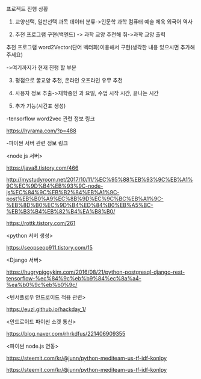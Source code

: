 프로젝트 진행 상황



1.	교양선택, 일반선택 과목 데이터 분류->인문학 과학 컴퓨터 예술 체육 외국어 역사


2.	추천 프로그램 구현(백엔드) -> 과학 교양 추천해 줘->과학 교양 출력


추천 프로그램 word2Vector(단어 벡터화)이용해서 구현(생각한 내용 있으시면 추가해주세요)


->여기까지가 현재 진행 할 부분


3.	평점으로 꿀교양 추천, 온라인 오프라인 유무 추천


4.	사용자 정보 추출->재학중인 과 요일, 수업 시작 시간, 끝나는 시간


5.	추가 기능(시간표 생성)





-tensorflow word2vec 관련 정보 링크


https://hyrama.com/?p=488




-파이썬 서버 관련 정보 링크



<node js 서버>
  
https://java8.tistory.com/466



http://mystudyroom.net/2017/10/11/%EC%95%88%EB%93%9C%EB%A1%9C%EC%9D%B4%EB%93%9C-node-js%EC%84%9C%EB%B2%84%EB%A1%9C-post%EB%B0%A9%EC%8B%9D%EC%9C%BC%EB%A1%9C-%EB%8D%B0%EC%9D%B4%ED%84%B0%EB%A5%BC-%EB%B3%B4%EB%82%B4%EA%B8%B0/
  



https://rottk.tistory.com/261




<python 서버 생성>

https://seopseop911.tistory.com/15




<Django 서버>
  
https://hugrypiggykim.com/2016/08/21/python-postgresql-django-rest-tensorflow-%ec%84%9c%eb%b9%84%ec%8a%a4-%ea%b0%9c%eb%b0%9c/
  
  



<텐서플로우 안드로이드 적용 관련>

https://euzl.github.io/hackday_1/




<안드로이드 파이썬 소켓 통신>

https://blog.naver.com/rhrkdfus/221406909355





<파이썬 node.js 연동>

https://steemit.com/kr/@junn/python-mediteam-us-tf-idf-konlpy


https://steemit.com/kr/@junn/python-mediteam-us-tf-idf-konlpy
